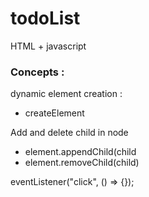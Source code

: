 # todoList
HTML + javascript

### Concepts :<br>
dynamic element creation :<br>
* createElement
  
  
Add and delete child in node<br>
* element.appendChild(child
* element.removeChild(child)
  
  
eventListener("click", () => {});
